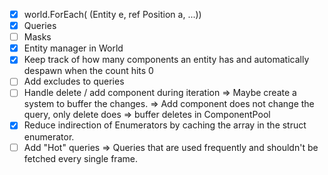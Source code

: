 - [x] world.ForEach( (Entity e, ref Position a, ...))
- [x] Queries
- [ ] Masks
- [x] Entity manager in World
- [x] Keep track of how many components an entity has and automatically despawn when the count hits 0
- [ ] Add excludes to queries
- [ ] Handle delete / add component during iteration => Maybe create a system to buffer the changes.
    => Add component does not change the query, only delete does => buffer deletes in ComponentPool
- [x] Reduce indirection of Enumerators by caching the array in the struct enumerator.
- [ ] Add "Hot" queries => Queries that are used frequently and shouldn't be fetched every single frame.